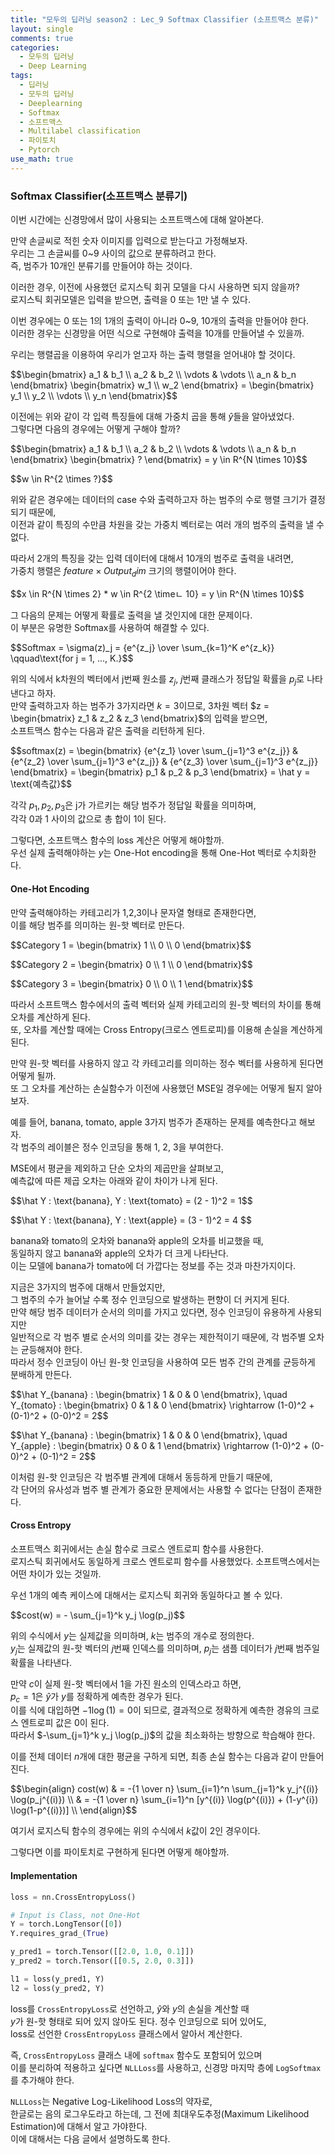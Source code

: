 ```yaml
---
title: "모두의 딥러닝 season2 : Lec_9 Softmax Classifier (소프트맥스 분류)"
layout: single
comments: true
categories:
  - 모두의 딥러닝
  - Deep Learning
tags:
  - 딥러닝
  - 모두의 딥러닝
  - Deeplearning
  - Softmax
  - 소프트맥스
  - Multilabel classification
  - 파이토치
  - Pytorch
use_math: true
---
```


### Softmax Classifier(소프트맥스 분류기)

이번 시간에는 신경망에서 많이 사용되는 소프트맥스에 대해 알아본다.

만약 손글씨로 적힌 숫자 이미지를 입력으로 받는다고 가정해보자.  
우리는 그 손글씨를 0~9 사이의 값으로 분류하려고 한다.  
즉, 범주가 10개인 분류기를 만들어야 하는 것이다.

이러한 경우, 이전에 사용했던 로지스틱 회귀 모델을 다시 사용하면 되지 않을까?  
로지스틱 회귀모델은 입력을 받으면, 출력을 0 또는 1만 낼 수 있다.

이번 경우에는 0 또는 1의 1개의 출력이 아니라 0~9, 10개의 출력을 만들어야 한다.  
이러한 경우는 신경망을 어떤 식으로 구현해야 출력을 10개를 만들어낼 수 있을까. 

우리는 행렬곱을 이용하여 우리가 얻고자 하는 출력 행렬을 얻어내야 할 것이다.  

<p>$$\begin{bmatrix} a_1 & b_1 \\ a_2 & b_2 \\ \vdots & \vdots \\ a_n & b_n \end{bmatrix}
\begin{bmatrix} w_1 \\ w_2 \end{bmatrix} = \begin{bmatrix} y_1 \\ y_2 \\ \vdots \\ y_n \end{bmatrix}$$</p>

이전에는 위와 같이 각 입력 특징들에 대해 가중치 곱을 통해 $\hat y$들을 알아냈었다.  
그렇다면 다음의 경우에는 어떻게 구해야 할까?

<p>$$\begin{bmatrix} a_1 & b_1 \\ a_2 & b_2 \\ \vdots & \vdots \\ a_n & b_n \end{bmatrix}
\begin{bmatrix} ? \end{bmatrix} = y \in R^{N \times 10}$$</p>

<p>$$w \in R^{2 \times ?}$$</p>

위와 같은 경우에는 데이터의 case 수와 출력하고자 하는 범주의 수로 행렬 크기가 결정되기 때문에,  
이전과 같이 특징의 수만큼 차원을 갖는 가중치 벡터로는 여러 개의 범주의 출력을 낼 수 없다.

따라서 2개의 특징을 갖는 입력 데이터에 대해서 10개의 범주로 출력을 내려면,  
가중치 행렬은 $feature \times Output_dim$ 크기의 행렬이어야 한다.

<p>$$x \in R^{N \times 2} * w \in R^{2 \timeㄴ 10} = y \in R^{N \times 10}$$</p>

그 다음의 문제는 어떻게 확률로 출력을 낼 것인지에 대한 문제이다.  
이 부분은 유명한 Softmax를 사용하여 해결할 수 있다.

<p>$$Softmax = \sigma(z)_j = {e^{z_j} \over \sum_{k=1}^K e^{z_k}} \qquad\text{for j = 1, ..., K.}$$</p>

위의 식에서 k차원의 벡터에서 j번째 원소를 $z_j$, $j$번째 클래스가 정답일 확률을 $p_j$로 나타낸다고 하자.  
만약 출력하고자 하는 범주가 3가지라면 $k=3$이므로, 3차원 벡터 $z = \begin{bmatrix} z_1 & z_2 & z_3 \end{bmatrix}$의 입력을 받으면,  
소프트맥스 함수는 다음과 같은 출력을 리턴하게 된다.

<p>$$softmax(z) =
\begin{bmatrix}
{e^{z_1} \over \sum_{j=1}^3 e^{z_j}} &
{e^{z_2} \over \sum_{j=1}^3 e^{z_j}} &
{e^{z_3} \over \sum_{j=1}^3 e^{z_j}} \end{bmatrix} =
\begin{bmatrix} p_1 & p_2 & p_3 \end{bmatrix} = \hat y = \text{예측값}$$</p>

각각 $p_1, p_2, p_3$은 j가 가르키는 해당 범주가 정답일 확률을 의미하며,  
각각 0과 1 사이의 값으로 총 합이 1이 된다.

그렇다면, 소프트맥스 함수의 loss 계산은 어떻게 해야할까.  
우선 실제 출력해야하는 $y$는 One-Hot encoding을 통해 One-Hot 벡터로 수치화한다.

#### One-Hot Encoding
만약 출력해야하는 카테고리가 1,2,3이나 문자열 형태로 존재한다면,  
이를 해당 범주를 의미하는 원-핫 벡터로 만든다.

<p>$$Category 1 = \begin{bmatrix} 1 \\ 0 \\ 0 \end{bmatrix}$$</p>
<p>$$Category 2 = \begin{bmatrix} 0 \\ 1 \\ 0 \end{bmatrix}$$</p>
<p>$$Category 3 = \begin{bmatrix} 0 \\ 0 \\ 1 \end{bmatrix}$$</p>

따라서 소프트맥스 함수에서의 출력 벡터와 실제 카테고리의 원-핫 벡터의 차이를 통해 오차를 계산하게 된다.  
또, 오차를 계산할 때에는 Cross Entropy(크로스 엔트로피)를 이용해 손실을 계산하게 된다.

만약 원-핫 벡터를 사용하지 않고 각 카테고리를 의미하는 정수 벡터를 사용하게 된다면 어떻게 될까.  
또 그 오차를 계산하는 손실함수가 이전에 사용했던 MSE일 경우에는 어떻게 될지 알아보자.

예를 들어, banana, tomato, apple 3가지 범주가 존재하는 문제를 예측한다고 해보자.  
각 범주의 레이블은 정수 인코딩을 통해 1, 2, 3을 부여한다.

MSE에서 평균을 제외하고 단순 오차의 제곱만을 살펴보고,  
예측값에 따른 제곱 오차는 아래와 같이 차이가 나게 된다.

<p>$$\hat Y : \text{banana}, Y : \text{tomato} =  (2 - 1)^2 = 1$$</p>
<p>$$\hat Y : \text{banana}, Y : \text{apple} = (3 - 1)^2 = 4 $$</p>

banana와 tomato의 오차와 banana와 apple의 오차를 비교했을 때,  
동일하지 않고 banana와 apple의 오차가 더 크게 나타난다.  
이는 모델에 banana가 tomato에 더 가깝다는 정보를 주는 것과 마찬가지이다.

지금은 3가지의 범주에 대해서 만들었지만,  
그 범주의 수가 늘어날 수록 정수 인코딩으로 발생하는 편향이 더 커지게 된다.  
만약 해당 범주 데이터가 순서의 의미를 가지고 있다면, 정수 인코딩이 유용하게 사용되지만  
일반적으로 각 범주 별로 순서의 의미를 갖는 경우는 제한적이기 때문에, 각 범주별 오차는 균등해져야 한다.  
따라서 정수 인코딩이 아닌 원-핫 인코딩을 사용하여 모든 범주 간의 관계를 균등하게 분배하게 만든다.

<p>$$\hat Y_{banana} : \begin{bmatrix} 1 & 0 & 0 \end{bmatrix}, \quad
Y_{tomato} : \begin{bmatrix} 0 & 1 & 0 \end{bmatrix}
\rightarrow (1-0)^2 + (0-1)^2 + (0-0)^2 = 2$$</p>
<p>$$\hat Y_{banana} : \begin{bmatrix} 1 & 0 & 0 \end{bmatrix}, \quad
Y_{apple} : \begin{bmatrix} 0 & 0 & 1 \end{bmatrix}
\rightarrow (1-0)^2 + (0-0)^2 + (0-1)^2 = 2$$</p>

이처럼 원-핫 인코딩은 각 범주별 관계에 대해서 동등하게 만들기 때문에,  
각 단어의 유사성과 범주 별 관계가 중요한 문제에서는 사용할 수 없다는 단점이 존재한다.

#### Cross Entropy
소프트맥스 회귀에서는 손실 함수로 크로스 엔트로피 함수를 사용한다.  
로지스틱 회귀에서도 동일하게 크로스 엔트로피 함수를 사용했었다. 소프트맥스에서는 어떤 차이가 있는 것일까.

우선 1개의 예측 케이스에 대해서는 로지스틱 회귀와 동일하다고 볼 수 있다.

<p>$$cost(w) = - \sum_{j=1}^k y_j \log(p_j)$$</p>

위의 수식에서 $y$는 실제값을 의미하며, $k$는 범주의 개수로 정의한다.  
$y_j$는 실제값의 원-핫 벡터의 $j$번째 인덱스를 의미하며, $p_j$는 샘플 데이터가 $j$번째 범주일 확률을 나타낸다.

만약 $c$이 실제 원-핫 벡터에서 1을 가진 원소의 인덱스라고 하면,  
$p_c = 1$은 $\hat y$가 $y$를 정확하게 예측한 경우가 된다.  
이를 식에 대입하면 $-1\log(1) = 0$이 되므로, 결과적으로 정확하게 예측한 경유의 크로스 엔트로피 값은 0이 된다.  
따라서 $-\sum_{j=1}^k y_j \log(p_j)$의 값을 최소화하는 방향으로 학습해야 한다.

이를 전체 데이터 $n$개에 대한 평균을 구하게 되면, 최종 손실 함수는 다음과 같이 만들어진다.

<p>$$\begin{align}
cost(w) & = -{1 \over n} \sum_{i=1}^n \sum_{j=1}^k y_j^{(i)} \log(p_j^{(i)}) \\
        & = -{1 \over n} \sum_{i=1}^n [y^{(i)} \log(p^{(i)}) + (1-y^{i}) \log(1-p^{(i)})] \\
\end{align}$$</p>

여기서 로지스틱 함수의 경우에는 위의 수식에서 $k$값이 2인 경우이다.

그렇다면 이를 파이토치로 구현하게 된다면 어떻게 해야할까.

#### Implementation

```python
loss = nn.CrossEntropyLoss()

# Input is Class, not One-Hot
Y = torch.LongTensor([0])
Y.requires_grad_(True)

y_pred1 = torch.Tensor([[2.0, 1.0, 0.1]])
y_pred2 = torch.Tensor([[0.5, 2.0, 0.3]])

l1 = loss(y_pred1, Y)
l2 = loss(y_pred2, Y)
```

loss를 `CrossEntropyLoss`로 선언하고, $\hat y$와 $y$의 손실을 계산할 때  
$y$가 원-핫 형태로 되어 있지 않아도 된다. 정수 인코딩으로 되어 있어도,  
loss로 선언한 `CrossEntropyLoss` 클래스에서 알아서 계산한다.

즉, `CrossEntropyLoss` 클래스 내에 `softmax` 함수도 포함되어 있으며  
이를 분리하여 적용하고 싶다면 `NLLLoss`를 사용하고, 신경망 마지막 층에 `LogSoftmax`를 추가해야 한다.

`NLLLoss`는 Negative Log-Likelihood Loss의 약자로,  
한글로는 음의 로그우도라고 하는데, 그 전에 최대우도추정(Maximum Likelihood Estimation)에 대해서 알고 가야한다.  
이에 대해서는 다음 글에서 설명하도록 한다.
